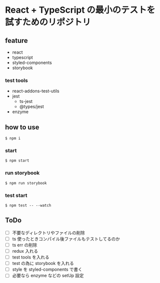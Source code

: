 # React + TypeScript の最小のテストを試すためのリポジトリ

## feature

- react
- typescript
- styled-components
- storybook

### test tools

- react-addons-test-utils
- jest
  - ts-jest
  - @types/jest
- enzyme

## how to use

`$ npm i`

### start

`$ npm start`

### run storybook

`$ npm run storybook`

### test start

`$ npm test -- --watch`

## ToDo

- [ ] 不要なディレクトリやファイルの削除
- [ ] ts 使ったときコンパイル後ファイルもテストしてるのか
- [ ] ts err の削除
- [ ] redux 入れる
- [ ] test tools を入れる
- [ ] test の為に storybook を入れる
- [ ] style を styled-components で書く
- [ ] 必要なら enzyme などの setUp 設定
